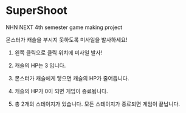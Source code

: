 SuperShoot
==========

NHN NEXT 4th semester game making project

몬스터가 캐슬을 부시지 못하도록 미사일을 발사하세요!

1. 왼쪽 클릭으로 클릭 위치에 미사일 발사!

2. 캐슬의 HP는 3 입니다. 

3. 몬스터가 캐슬에게 닿으면 캐슬의 HP가 줄어듭니다.

4. 캐슬의 HP가 0이 되면 게임이 종료됩니다.

5. 총 2개의 스테이지가 있습니다. 모든 스테이지가 종료되면 게임이 끝납니다.
